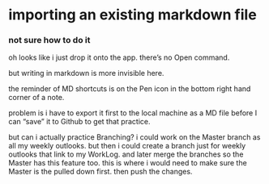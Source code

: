 # importing an existing markdown file
### not sure how to do it

oh looks like i just drop it onto the app.  there’s no Open command. 

but writing in markdown is more invisible here.  

the reminder of MD shortcuts is on the Pen icon in the bottom right hand corner of a note.  

problem is i have to export it first to the local machine as a MD file before I can “save” it to Github to get that practice.  

but can i actually practice Branching?  i could work on the Master branch as all my weekly outlooks.  but then i could create a branch just for weekly outlooks that link to my WorkLog.  and later merge the branches so the Master has this feature too.  this is where i would need to make sure the Master is the pulled down first.  then push the changes.  
<!--stackedit_data:
eyJoaXN0b3J5IjpbMTQwMDExMjI0MV19
-->